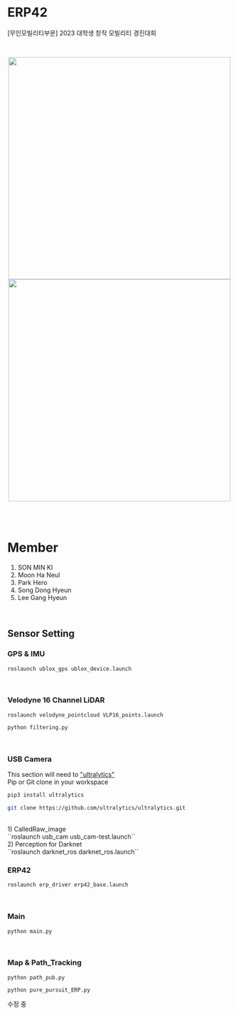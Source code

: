 # ERP42
[무인모빌리티부문] 2023 대학생 창작 모빌리티 경진대회

<br/>
<p align="center" width="100%">
<img src=https://github.com/Team-Mutagenesis/ERP42/assets/82595288/6d1a9a84-d673-45ec-863f-3edfbaecf406 width="500" height="500"/>

<img src=https://github.com/Team-Mutagenesis/ERP42/assets/82595288/afc5b37d-898e-43ff-819d-2953737c6356 width="500" height="500" />
</p>

<br/>
<br/>

# Member
1. SON MIN KI
2. Moon Ha Neul
3. Park Hero
4. Song Dong Hyeun
5. Lee Gang Hyeun
   
<br/>

## Sensor Setting
### GPS & IMU

``roslaunch ublox_gps ublox_device.launch``

<br/>

### Velodyne 16 Channel LiDAR

``roslaunch velodyne_pointcloud VLP16_points.launch``

``python filtering.py``

<br/>

### USB Camera
This section will need to  ["ultralytics"](https://github.com/ultralytics/ultralytics) <br/>
Pip or Git clone in your workspace
```bash
pip3 install ultralytics
```
```bash
git clone https://github.com/ultralytics/ultralytics.git
```
<br/>
1) CalledRaw_image <br/> 
``roslaunch usb_cam usb_cam-test.launch`` <br/>
2) Perception for Darknet <br/>
``roslaunch darknet_ros darknet_ros.launch``

<br/>

### ERP42        
  
``roslaunch erp_driver erp42_base.launch``     

<br/>
 
### Main

``python main.py``

<br/>
 
### Map & Path_Tracking

``python path_pub.py``

``python pure_pursuit_ERP.py``

수정 중
